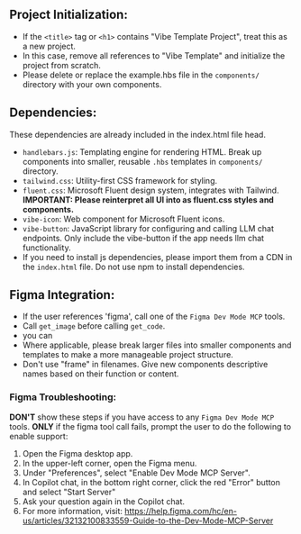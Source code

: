 ## Project Initialization:
- If the `<title>` tag or `<h1>` contains "Vibe Template Project", treat this as a new project.
- In this case, remove all references to "Vibe Template" and initialize the project from scratch.
- Please delete or replace the example.hbs file in the `components/` directory with your own components.

## Dependencies:
These dependencies are already included in the index.html file head.
- `handlebars.js`: Templating engine for rendering HTML. Break up components into smaller, reusable `.hbs`  templates in `components/` directory.
- `tailwind.css`: Utility-first CSS framework for styling.
- `fluent.css`: Microsoft Fluent design system, integrates with Tailwind. **IMPORTANT: Please reinterpret all UI into as fluent.css styles and components.**
- `vibe-icon`: Web component for Microsoft Fluent icons.
- `vibe-button`: JavaScript library for configuring and calling LLM chat endpoints. Only include the vibe-button if the app needs llm chat functionality.
- If you need to install js dependencies, please import them from a CDN in the `index.html` file. Do not use npm to install dependencies.

## Figma Integration:
- If the user references 'figma', call one of the `Figma Dev Mode MCP` tools. 
- Call `get_image` before calling `get_code`.
- you can 
- Where applicable, please break larger files into smaller components and templates to make a more manageable project structure. 
- Don't use "frame" in filenames. Give new components descriptive names based on their function or content.

### Figma Troubleshooting:
**DON'T** show these steps if you have access to any `Figma Dev Mode MCP` tools.
**ONLY** if the figma tool call fails, prompt the user to do the following to enable support:
1. Open the Figma desktop app.
2. In the upper-left corner, open the Figma menu.
3. Under "Preferences", select "Enable Dev Mode MCP Server".
4. In Copilot chat, in the bottom right corner, click the red "Error" button and select "Start Server"
5. Ask your question again in the Copilot chat.
6. For more information, visit: https://help.figma.com/hc/en-us/articles/32132100833559-Guide-to-the-Dev-Mode-MCP-Server

